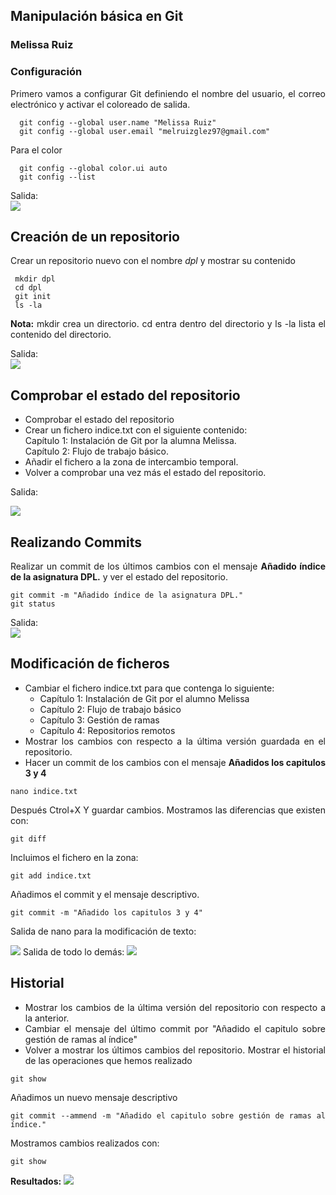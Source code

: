 <div align="justify">

## Manipulación básica en Git
### Melissa Ruiz


### Configuración
Primero vamos a configurar Git definiendo el nombre del usuario, el correo electrónico y activar el coloreado de salida.
```
  git config --global user.name "Melissa Ruiz"
  git config --global user.email "melruizglez97@gmail.com"
```
Para el color
```
  git config --global color.ui auto
  git config --list
```
Salida:     
<image src = "capturas/output1.png">

## Creación de un repositorio 
Crear un repositorio nuevo con el nombre *dpl* y mostrar su contenido
```
 mkdir dpl 
 cd dpl
 git init
 ls -la
 ```

__Nota:__ mkdir crea un directorio. cd entra dentro del directorio y ls -la lista el contenido del directorio. 


Salida:  
<image src = "capturas/output2.png">

## Comprobar el estado del repositorio
- Comprobar el estado del repositorio
- Crear un fichero indice.txt con el siguiente contenido:       
Capítulo 1: Instalación de Git por la alumna Melissa.     
Capítulo 2: Flujo de trabajo básico.
- Añadir el fichero a la zona de intercambio temporal. 
- Volver a comprobar una vez más el estado del repositorio.     

Salida:      

<image src = "capturas/output3.png">

## Realizando Commits
Realizar un commit de los últimos cambios con el mensaje __Añadido índice de la asignatura DPL.__ y ver el estado del repositorio. 
```
git commit -m "Añadido índice de la asignatura DPL."
git status
```
Salida:     
<image src = "capturas/output4.png">

## Modificación de ficheros 
- Cambiar el fichero indice.txt para que contenga lo siguiente:     
  - Capítulo 1: Instalación de Git por el alumno Melissa
  - Capítulo 2: Flujo de trabajo básico
  - Capítulo 3: Gestión de ramas
  - Capítulo 4: Repositorios remotos
- Mostrar los cambios con respecto a la última versión guardada en el repositorio.
- Hacer un commit de los cambios con el mensaje __Añadidos los capitulos 3 y 4__
```
nano indice.txt
```
Después Ctrol+X Y guardar cambios. 
Mostramos las diferencias que existen con:
```
git diff
```
Incluimos el fichero en la zona: 
```
git add indice.txt
```
Añadimos el commit y el mensaje descriptivo. 
```
git commit -m "Añadido los capitulos 3 y 4"   
```     

Salida de nano para la modificación de texto:


<image src = "capturas/nano.png">
Salida de todo lo demás: 



<image src = "capturas/output5.png">

## Historial
- Mostrar los cambios de la última versión del repositorio con respecto a la anterior.
- Cambiar el mensaje del último commit por "Añadido el capitulo sobre gestión de ramas al índice" 
- Volver a mostrar los últimos cambios del repositorio. 
Mostrar el historial de las operaciones que hemos realizado 
```
git show
```
Añadimos un nuevo mensaje descriptivo 
```
git commit --ammend -m "Añadido el capitulo sobre gestión de ramas al índice." 
```
Mostramos cambios realizados con: 
```
git show
```

__Resultados:__ 
<image src = "capturas/output6.png">
</div>
